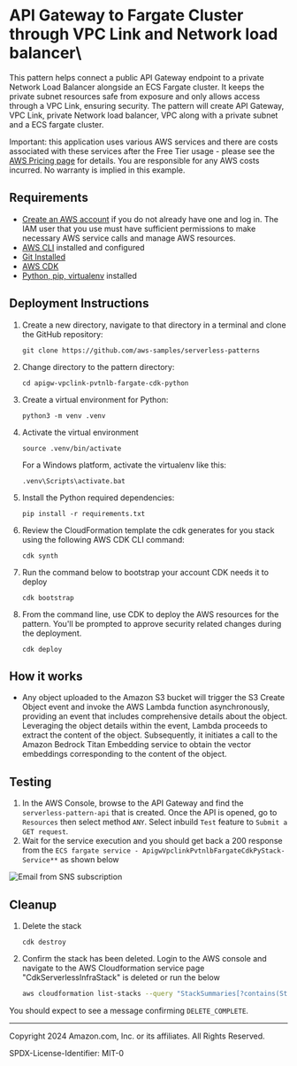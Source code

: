 # API Gateway to Fargate Cluster through VPC Link and Network load balancer\

This pattern helps connect a public API Gateway endpoint to a private Network Load Balancer alongside an ECS Fargate cluster. It keeps the private subnet resources safe from exposure and only allows access through a VPC Link, ensuring security. The pattern will create API Gateway, VPC Link, private Network load balancer, VPC along with a private subnet and a ECS fargate cluster.

Important: this application uses various AWS services and there are costs associated with these services after the Free Tier usage - please see the [AWS Pricing page](https://aws.amazon.com/pricing/) for details. You are responsible for any AWS costs incurred. No warranty is implied in this example.

## Requirements

* [Create an AWS account](https://portal.aws.amazon.com/gp/aws/developer/registration/index.html) if you do not already have one and log in. The IAM user that you use must have sufficient permissions to make necessary AWS service calls and manage AWS resources.
* [AWS CLI](https://docs.aws.amazon.com/cli/latest/userguide/install-cliv2.html) installed and configured
* [Git Installed](https://git-scm.com/book/en/v2/Getting-Started-Installing-Git)
* [AWS CDK](https://docs.aws.amazon.com/cdk/v2/guide/cli.html)
* [Python, pip, virtualenv](https://docs.aws.amazon.com/cdk/latest/guide/work-with-cdk-python.html) installed


## Deployment Instructions

1. Create a new directory, navigate to that directory in a terminal and clone the GitHub repository:
    ``` 
    git clone https://github.com/aws-samples/serverless-patterns
    ```
2. Change directory to the pattern directory:
    ```
    cd apigw-vpclink-pvtnlb-fargate-cdk-python
    ```
3. Create a virtual environment for Python:
   ```
   python3 -m venv .venv
   ```
4. Activate the virtual environment
   ```
   source .venv/bin/activate
   ```
   For a Windows platform, activate the virtualenv like this:
   ```
   .venv\Scripts\activate.bat
5. Install the Python required dependencies:
   ```
   pip install -r requirements.txt
   ```
6. Review the CloudFormation template the cdk generates for you stack using the following AWS CDK CLI command:
   ```
   cdk synth
   ```
7. Run the command below to bootstrap your account CDK needs it to deploy
    ```
    cdk bootstrap
    ```
8. From the command line, use CDK to deploy the AWS resources for the pattern. You'll be prompted to approve security related changes during the deployment.
    ```
    cdk deploy
    ```

## How it works

* Any object uploaded to the Amazon S3 bucket will trigger the S3 Create Object event and invoke the AWS Lambda function asynchronously, providing an event that includes comprehensive details about the object. Leveraging the object details within the event, Lambda proceeds to extract the content of the object. Subsequently, it initiates a call to the Amazon Bedrock Titan Embedding service to obtain the vector embeddings corresponding to the content of the object.

## Testing

1. In the AWS Console, browse to the API Gateway and find the `serverless-pattern-api` that is created. Once the API is opened, go to `Resources` then select method `ANY`. Select inbuild `Test` feature to `Submit a GET request`.
2. Wait for the service execution and you should get back a 200 response from the `ECS fargate service - ApigwVpclinkPvtnlbFargateCdkPyStack-Service**` as shown below

![Email from SNS subscription](images/apigw_test_response.png)


## Cleanup
 
1. Delete the stack
    ```
    cdk destroy
    ```

2. Confirm the stack has been deleted. Login to the AWS console and navigate to the AWS Cloudformation service page "CdkServerlessInfraStack" is deleted or run the below 
    ```bash
    aws cloudformation list-stacks --query "StackSummaries[?contains(StackName 'ApigwVpclinkPvtnlbFargateCdkPyStack')].StackStatus"
    ```

You should expect to see a message confirming `DELETE_COMPLETE`.

----
Copyright 2024 Amazon.com, Inc. or its affiliates. All Rights Reserved.

SPDX-License-Identifier: MIT-0